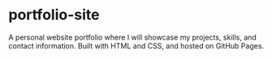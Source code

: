 # portfolio-site
A personal website portfolio where I will showcase my projects, skills, and contact information. Built with HTML and CSS, and hosted on GitHub Pages.
